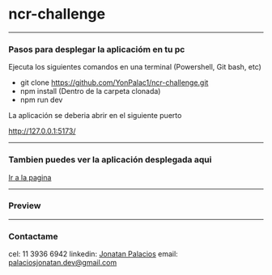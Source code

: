 # ncr-challenge
***
### Pasos para desplegar la aplicacióm en tu pc
<p>Ejecuta los siguientes comandos en una terminal (Powershell, Git bash, etc)</p>

- git clone https://github.com/YonPalac1/ncr-challenge.git
- npm install (Dentro de la carpeta clonada)
- npm run dev

<p>La aplicación se deberia abrir en el siguiente puerto</p>
<a href="http://127.0.0.1:5173/" target="_blank">http://127.0.0.1:5173/</a>

***
### Tambien puedes ver la aplicación desplegada aqui
<a href="">Ir a la pagina</a>


***
### Preview

***
### Contactame
cel: 11 3936 6942
linkedin: <a href="https://www.linkedin.com/in/palacios-yonatan/">Jonatan Palacios</a>
email: palaciosjonatan.dev@gmail.com
